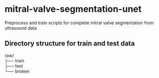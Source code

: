 # mitral-valve-segmentation-unet
Preprocess and train scripts for complete mitral valve segmentation from ultrasound data

## Directory structure for train and test data

raw/  
├── train  
├── test  
└── broken  
